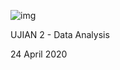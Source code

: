 ![img](https://www.purwadhika.com/logopwdk-03.0909d879.png)

UJIAN 2 - Data Analysis

24 April 2020

